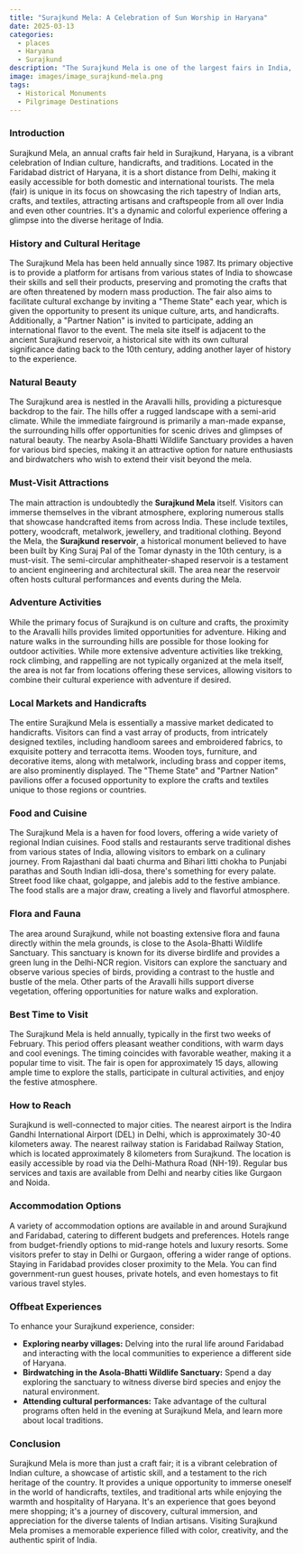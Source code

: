 ```yaml
---
title: "Surajkund Mela: A Celebration of Sun Worship in Haryana"
date: 2025-03-13
categories:
  - places
  - Haryana
  - Surajkund
description: "The Surajkund Mela is one of the largest fairs in India, held every year near Delhi in Haryana. It is dedicated to the Sun God (Surya) and features traditional performances, cultural events, and vibrant celebrations reflecting Haryana's rich heritage."
image: images/image_surajkund-mela.png
tags: 
  - Historical Monuments
  - Pilgrimage Destinations
---
```



### **Introduction**

Surajkund Mela, an annual crafts fair held in Surajkund, Haryana, is a vibrant celebration of Indian culture, handicrafts, and traditions. Located in the Faridabad district of Haryana, it is a short distance from Delhi, making it easily accessible for both domestic and international tourists.  The mela (fair) is unique in its focus on showcasing the rich tapestry of Indian arts, crafts, and textiles, attracting artisans and craftspeople from all over India and even other countries. It's a dynamic and colorful experience offering a glimpse into the diverse heritage of India.

### **History and Cultural Heritage**

The Surajkund Mela has been held annually since 1987. Its primary objective is to provide a platform for artisans from various states of India to showcase their skills and sell their products, preserving and promoting the crafts that are often threatened by modern mass production. The fair also aims to facilitate cultural exchange by inviting a "Theme State" each year, which is given the opportunity to present its unique culture, arts, and handicrafts. Additionally, a "Partner Nation" is invited to participate, adding an international flavor to the event. The mela site itself is adjacent to the ancient Surajkund reservoir, a historical site with its own cultural significance dating back to the 10th century, adding another layer of history to the experience.

### **Natural Beauty**

The Surajkund area is nestled in the Aravalli hills, providing a picturesque backdrop to the fair.  The hills offer a rugged landscape with a semi-arid climate. While the immediate fairground is primarily a man-made expanse, the surrounding hills offer opportunities for scenic drives and glimpses of natural beauty. The nearby Asola-Bhatti Wildlife Sanctuary provides a haven for various bird species, making it an attractive option for nature enthusiasts and birdwatchers who wish to extend their visit beyond the mela.

### **Must-Visit Attractions**

The main attraction is undoubtedly the **Surajkund Mela** itself.  Visitors can immerse themselves in the vibrant atmosphere, exploring numerous stalls that showcase handcrafted items from across India. These include textiles, pottery, woodcraft, metalwork, jewellery, and traditional clothing. Beyond the Mela, the **Surajkund reservoir**, a historical monument believed to have been built by King Suraj Pal of the Tomar dynasty in the 10th century, is a must-visit. The semi-circular amphitheater-shaped reservoir is a testament to ancient engineering and architectural skill. The area near the reservoir often hosts cultural performances and events during the Mela.

### **Adventure Activities**

While the primary focus of Surajkund is on culture and crafts, the proximity to the Aravalli hills provides limited opportunities for adventure. Hiking and nature walks in the surrounding hills are possible for those looking for outdoor activities. While more extensive adventure activities like trekking, rock climbing, and rappelling are not typically organized at the mela itself, the area is not far from locations offering these services, allowing visitors to combine their cultural experience with adventure if desired.

### **Local Markets and Handicrafts**

The entire Surajkund Mela is essentially a massive market dedicated to handicrafts. Visitors can find a vast array of products, from intricately designed textiles, including handloom sarees and embroidered fabrics, to exquisite pottery and terracotta items.  Wooden toys, furniture, and decorative items, along with metalwork, including brass and copper items, are also prominently displayed. The "Theme State" and "Partner Nation" pavilions offer a focused opportunity to explore the crafts and textiles unique to those regions or countries.

### **Food and Cuisine**

The Surajkund Mela is a haven for food lovers, offering a wide variety of regional Indian cuisines. Food stalls and restaurants serve traditional dishes from various states of India, allowing visitors to embark on a culinary journey. From Rajasthani dal baati churma and Bihari litti chokha to Punjabi parathas and South Indian idli-dosa, there's something for every palate.  Street food like chaat, golgappe, and jalebis add to the festive ambiance. The food stalls are a major draw, creating a lively and flavorful atmosphere.

### **Flora and Fauna**

The area around Surajkund, while not boasting extensive flora and fauna directly within the mela grounds, is close to the Asola-Bhatti Wildlife Sanctuary. This sanctuary is known for its diverse birdlife and provides a green lung in the Delhi-NCR region. Visitors can explore the sanctuary and observe various species of birds, providing a contrast to the hustle and bustle of the mela. Other parts of the Aravalli hills support diverse vegetation, offering opportunities for nature walks and exploration.

### **Best Time to Visit**

The Surajkund Mela is held annually, typically in the first two weeks of February. This period offers pleasant weather conditions, with warm days and cool evenings. The timing coincides with favorable weather, making it a popular time to visit. The fair is open for approximately 15 days, allowing ample time to explore the stalls, participate in cultural activities, and enjoy the festive atmosphere.

### **How to Reach**

Surajkund is well-connected to major cities. The nearest airport is the Indira Gandhi International Airport (DEL) in Delhi, which is approximately 30-40 kilometers away. The nearest railway station is Faridabad Railway Station, which is located approximately 8 kilometers from Surajkund.  The location is easily accessible by road via the Delhi-Mathura Road (NH-19). Regular bus services and taxis are available from Delhi and nearby cities like Gurgaon and Noida.

### **Accommodation Options**

A variety of accommodation options are available in and around Surajkund and Faridabad, catering to different budgets and preferences. Hotels range from budget-friendly options to mid-range hotels and luxury resorts. Some visitors prefer to stay in Delhi or Gurgaon, offering a wider range of options. Staying in Faridabad provides closer proximity to the Mela. You can find government-run guest houses, private hotels, and even homestays to fit various travel styles.

### **Offbeat Experiences**

To enhance your Surajkund experience, consider:

*   **Exploring nearby villages:** Delving into the rural life around Faridabad and interacting with the local communities to experience a different side of Haryana.
*   **Birdwatching in the Asola-Bhatti Wildlife Sanctuary:** Spend a day exploring the sanctuary to witness diverse bird species and enjoy the natural environment.
*   **Attending cultural performances:** Take advantage of the cultural programs often held in the evening at Surajkund Mela, and learn more about local traditions.

### **Conclusion**

Surajkund Mela is more than just a craft fair; it is a vibrant celebration of Indian culture, a showcase of artistic skill, and a testament to the rich heritage of the country. It provides a unique opportunity to immerse oneself in the world of handicrafts, textiles, and traditional arts while enjoying the warmth and hospitality of Haryana. It's an experience that goes beyond mere shopping; it's a journey of discovery, cultural immersion, and appreciation for the diverse talents of Indian artisans. Visiting Surajkund Mela promises a memorable experience filled with color, creativity, and the authentic spirit of India.


